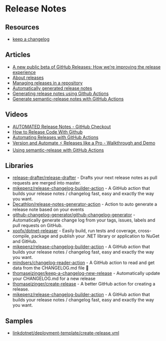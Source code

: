 # Release Notes

## Resources
- [keep a changelog](https://keepachangelog.com/en/1.1.0/)

## Articles
- [A new public beta of GitHub Releases: How we’re improving the release experience](https://github.blog/2021-10-04-beta-github-releases-improving-release-experience/)
- [About releases](https://docs.github.com/en/repositories/releasing-projects-on-github/about-releases)
- [Managing releases in a repository](https://docs.github.com/en/repositories/releasing-projects-on-github/managing-releases-in-a-repository)
- [Automatically generated release notes](https://docs.github.com/en/repositories/releasing-projects-on-github/automatically-generated-release-notes)
- [Generating release notes using Github Actions](https://lurumad.github.io/generating-release-notes-using-github-actions)
- [Generate semantic-release notes with GitHub Actions](https://dev.to/github/generate-semantic-release-with-github-actions-2lll)
## Videos
- [AUTOMATED Release Notes - GitHub Checkout](https://www.youtube.com/watch?v=88FWrfHCIqo)
- [How to Release Code With Github](https://www.youtube.com/watch?v=Ob9llA_QhQY)
- [Automating Releases with GitHub Actions](https://www.youtube.com/watch?v=-0vWW-ymlfw)
- [Version and Automate ⚡️ Releases like a Pro - Walkthrough and Demo](https://www.youtube.com/watch?v=q3qE2nJRuYM)
- [Using semantic-release with GitHub Actions](https://www.youtube.com/watch?v=rCXq86FOlzQ)

## Libraries
- [release-drafter/release-drafter](https://github.com/release-drafter/release-drafter) - Drafts your next release notes as pull requests are merged into master.
- [mikepenz/release-changelog-builder-action](https://github.com/mikepenz/release-changelog-builder-action) - A GitHub action that builds your release notes / changelog fast, easy and exactly the way you want.
- [Decathlon/release-notes-generator-action](https://github.com/Decathlon/release-notes-generator-action) - Action to auto generate a release note based on your events
- [github-changelog-generator/github-changelog-generator](https://github.com/github-changelog-generator/github-changelog-generator) - Automatically generate change log from your tags, issues, labels and pull requests on GitHub.
- [xoofx/dotnet-releaser](https://github.com/xoofx/dotnet-releaser) - Easily build, run tests and coverage, cross-compile, package and publish your .NET library or application to NuGet and GitHub.
- [mikepenz/release-changelog-builder-action](https://github.com/mikepenz/release-changelog-builder-action) - A GitHub action that builds your release notes / changelog fast, easy and exactly the way you want.
- [mindsers/changelog-reader-action](https://github.com/mindsers/changelog-reader-action) - A GitHub action to read and get data from the CHANGELOG.md file 🚀
- [thomaseizinger/keep-a-changelog-new-release](https://github.com/thomaseizinger/keep-a-changelog-new-release) - Automatically update your CHANGELOG.md for a new release
- [thomaseizinger/create-release](https://github.com/thomaseizinger/create-release) - A better GitHub action for creating a release.
- [mikepenz/release-changelog-builder-action](https://github.com/mikepenz/release-changelog-builder-action) - A GitHub action that builds your release notes / changelog fast, easy and exactly the way you want.
## Samples
- [linkdotnet/deployment-template/create-release.yml](https://github.com/linkdotnet/deployment-template/blob/main/.github/workflows/create-release.yml)